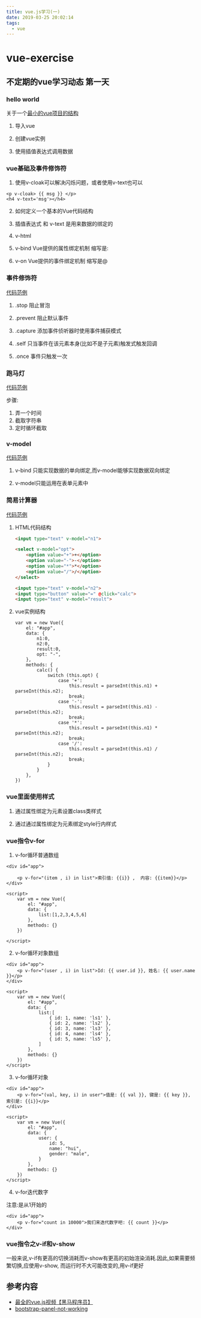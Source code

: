 ```yaml
---
title: vue.js学习(一)
date: 2019-03-25 20:02:14
tags:
  - vue
---
```



# vue-exercise

不定期的vue学习动态
第一天
----

### hello world

关于一个[最小的vue项目的结构](day01/01.html)

1. 导入vue

2. 创建vue实例

3. 使用插值表达式调用数据

<!-- more -->

### vue基础及事件修饰符

1. 使用v-cloak可以解决闪烁问题，或者使用v-text也可以

```vue
<p v-cloak> {{ msg }} </p>
<h4 v-text='msg'></h4>
```

2. 如何定义一个基本的Vue代码结构

2. 插值表达式 和 v-text 是用来数据的绑定的

4. v-html

5. v-bind  Vue提供的属性绑定机制  缩写是:

6. v-on    Vue提供的事件绑定机制  缩写是@

### 事件修饰符

[代码范例](day01/04.事件修饰符.html)

1. .stop 阻止冒泡

2. .prevent 阻止默认事件

3. .capture 添加事件侦听器时使用事件捕获模式

4. .self 只当事件在该元素本身(比如不是子元素)触发式触发回调

5. .once 事件只触发一次

### 跑马灯

[代码范例](day01/03.跑马灯.html)

步骤:

1. 弄一个时间
2. 截取字符串
3. 定时循环截取

### v-model

[代码范例](day01/05.v-model.html)

1. v-bind 只能实现数据的单向绑定,而v-model能够实现数据双向绑定

2. v-model只能运用在表单元素中

### 简易计算器

[代码范例](day01/05.v-model.html)

1. HTML代码结构  

    ```html
    <input type="text" v-model="n1">

    <select v-model="opt">
        <option value="+">+</option>
        <option value="-">-</option>
        <option value="*">*</option>
        <option value="/">/</option>
    </select>

    <input type="text" v-model="n2">
    <input type="button" value="=" @click="calc">
    <input type="text" v-model="result">
    ```

2. vue实例结构

    ```vue
    var vm = new Vue({
        el: "#app",
        data: {
            n1:0,
            n2:0,
            result:0,
            opt: "-",
        },
        methods: {
            calc() {
                switch (this.opt) {
                    case '+':
                        this.result = parseInt(this.n1) + parseInt(this.n2);
                        break;
                    case '-':
                        this.result = parseInt(this.n1) - parseInt(this.n2);
                        break;
                    case '*':
                        this.result = parseInt(this.n1) * parseInt(this.n2);
                        break;
                    case '/':
                        this.result = parseInt(this.n1) /  parseInt(this.n2);
                        break;
                }
            }
        },
    })
    ```

### vue里面使用样式

1. 通过属性绑定为元素设置class类样式

2. 通过通过属性绑定为元素绑定style行内样式

### vue指令v-for

1. v-for循环普通数组

```vue
<div id="app">

    <p v-for="(item , i) in list">索引值: {{i}} ,  内容: {{item}}</p>
</div>

<script>
    var vm = new Vue({
        el: "#app",
        data: {
            list:[1,2,3,4,5,6]
        },
        methods: {}
    })

</script>
```

2. v-for循环对象数组
```vue
<div id="app">
    <p v-for="(user , i) in list">Id: {{ user.id }}, 姓名: {{ user.name }}</p>
</div>

<script>
    var vm = new Vue({
        el: "#app",
        data: {
            list:[
                { id: 1, name: 'ls1' },
                { id: 2, name: 'ls2' },
                { id: 3, name: 'ls3' },
                { id: 4, name: 'ls4' },
                { id: 5, name: 'ls5' },
            ]
        },
        methods: {}
    })
</script>
```

3. v-for循环对象
```vue
<div id="app">
    <p v-for="(val, key, i) in user">值是: {{ val }}, 键是: {{ key }}, 索引是: {{i}}</p>
</div>

<script>
    var vm = new Vue({
        el: "#app",
        data: {
            user: {
                id: 5,
                name: "hui",
                gender: "male",
            }
        },
        methods: {}
    })
</script>
```

4. v-for迭代数字

注意:是从1开始的

```vue
<div id="app">
    <p v-for="count in 10000">我们来迭代数字吧: {{ count }}</p>
</div>
```

### vue指令之v-if和v-show

一般来说,v-if有更高的切换消耗而v-show有更高的初始渲染消耗.因此,如果需要频繁切换,应使用v-show, 而运行时不大可能改变的,用v-if更好



参考内容
---

-  [最全的vue.js视频【黑马程序员】](https://www.bilibili.com/video/av36650577/?p=1)
-  [bootstrap-panel-not-working](https://stackoverflow.com/questions/46429727/bootstrap-panel-not-working/46429803)
